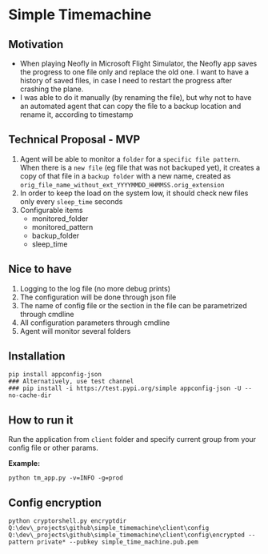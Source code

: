 # Simple Timemachine

## Motivation

- When playing Neofly in Microsoft Flight Simulator, the Neofly app saves the progress to one file only and replace the old one. I want to have a history of saved files, in case I need to restart the progress after crashing the plane.
- I was able to do it manually (by renaming the file), but why not to have an automated agent that can copy the file to a backup location and rename it, according to timestamp

## Technical Proposal - MVP

1. Agent will be able to monitor a `folder` for a `specific file pattern`. When there is a `new file` (eg file that was not backuped yet), it creates a copy of that file in a `backup folder` with a new name, created as `orig_file_name_without_ext_YYYYMMDD_HHMMSS.orig_extension`
2. In order to keep the load on the system low, it should check new files only every `sleep_time` seconds
3. Configurable items
   - monitored_folder
   - monitored_pattern
   - backup_folder
   - sleep_time

## Nice to have

1. Logging to the log file (no more debug prints)
2. The configuration will be done through json file
3. The name of config file or the section in the file can be parametrized through cmdline
4. All configuration parameters through cmdline
5. Agent will monitor several folders


## Installation

``` shell
pip install appconfig-json
### Alternatively, use test channel
### pip install -i https://test.pypi.org/simple appconfig-json -U --no-cache-dir
```


## How to run it

Run the application from `client` folder and specify current group from your config file or other params.

**Example:**

``` shell
python tm_app.py -v=INFO -g=prod
```

## Config encryption

``` shell
python cryptorshell.py encryptdir Q:\dev\_projects\github\simple_timemachine\client\config Q:\dev\_projects\github\simple_timemachine\client\config\encrypted --pattern private* --pubkey simple_time_machine.pub.pem
```